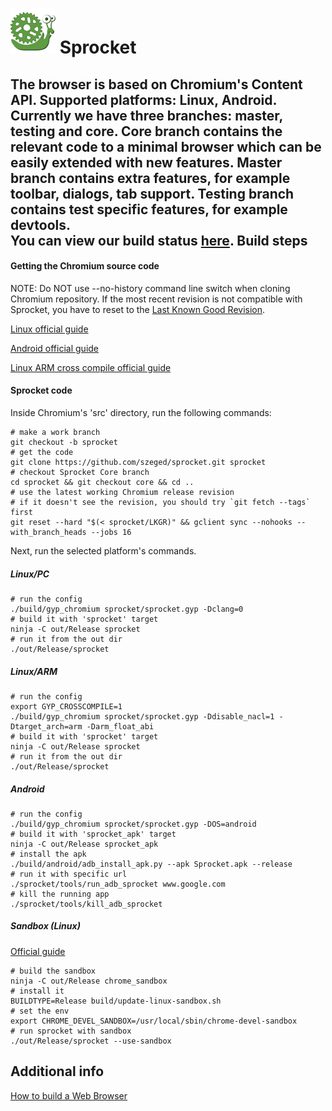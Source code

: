![](android/java/res/mipmap-hdpi/app_icon.png) Sprocket
========
The browser is based on Chromium's Content API.
Supported platforms: Linux, Android.
Currently we have three branches: master, testing and core.
Core branch contains the relevant code to a minimal browser which can be easily extended with new features.
Master branch contains extra features, for example toolbar, dialogs, tab support.
Testing branch contains test specific features, for example devtools.  
You can view our build status [here](http://build.sprocket.sed.hu/waterfall "Sprocket buildbot").
Build steps
-------------
#### Getting the Chromium source code
NOTE: Do NOT use --no-history command line switch when cloning Chromium repository. If the most recent revision is not compatible with Sprocket, you have to reset to the [Last Known Good Revision](https://github.com/szeged/sprocket/blob/master/LKGR "Last Known Good Revision").

[Linux official guide](http://dev.chromium.org/developers/how-tos/get-the-code "Get the code")

[Android official guide](https://www.chromium.org/developers/how-tos/android-build-instructions "Android Instructions")

[Linux ARM cross compile official guide](https://code.google.com/p/chromium/wiki/LinuxChromiumArm "ARM Instructions")

#### Sprocket code
Inside Chromium's 'src' directory, run the following commands:
```shell
# make a work branch
git checkout -b sprocket
# get the code
git clone https://github.com/szeged/sprocket.git sprocket
# checkout Sprocket Core branch
cd sprocket && git checkout core && cd ..
# use the latest working Chromium release revision
# if it doesn't see the revision, you should try `git fetch --tags` first
git reset --hard "$(< sprocket/LKGR)" && gclient sync --nohooks --with_branch_heads --jobs 16
```
Next, run the selected platform's commands.
##### Linux/PC
```shell
# run the config
./build/gyp_chromium sprocket/sprocket.gyp -Dclang=0
# build it with 'sprocket' target
ninja -C out/Release sprocket
# run it from the out dir
./out/Release/sprocket
```
##### Linux/ARM
```shell
# run the config
export GYP_CROSSCOMPILE=1
./build/gyp_chromium sprocket/sprocket.gyp -Ddisable_nacl=1 -Dtarget_arch=arm -Darm_float_abi
# build it with 'sprocket' target
ninja -C out/Release sprocket
# run it from the out dir
./out/Release/sprocket
```
##### Android
```shell
# run the config
./build/gyp_chromium sprocket/sprocket.gyp -DOS=android
# build it with 'sprocket_apk' target
ninja -C out/Release sprocket_apk
# install the apk
./build/android/adb_install_apk.py --apk Sprocket.apk --release
# run it with specific url
./sprocket/tools/run_adb_sprocket www.google.com
# kill the running app
./sprocket/tools/kill_adb_sprocket
```
##### Sandbox (Linux)
[Official guide](https://code.google.com/p/chromium/wiki/LinuxSUIDSandboxDevelopment "Sandbox")
```shell
# build the sandbox
ninja -C out/Release chrome_sandbox
# install it
BUILDTYPE=Release build/update-linux-sandbox.sh
# set the env
export CHROME_DEVEL_SANDBOX=/usr/local/sbin/chrome-devel-sandbox
# run sprocket with sandbox
./out/Release/sprocket --use-sandbox
```
Additional info
---------------
[How to build a Web Browser](https://docs.google.com/document/d/1Uwvjy5Mj_CMIoLPbKo_kcdVVyrF9waocZQ1vJMuIj54 "How to build a Web Browser")
